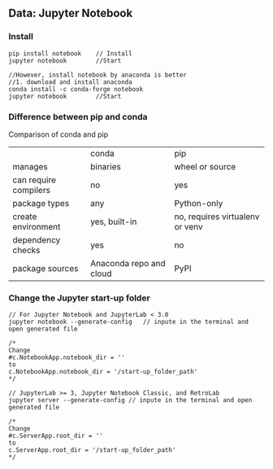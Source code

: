 ## Data: Jupyter Notebook
### Install
```
pip install notebook    // Install
jupyter notebook        //Start

//However, install notebook by anaconda is better
//1. download and install anaconda 
conda install -c conda-forge notebook
jupyter notebook        //Start

```
### Difference between pip and conda

Comparison of conda and pip
<table>
<tr>
 <td>       </td>                <td>conda</td>	                      <td>pip</td>
</tr>
<tr> <td>manages</td>                 <td>binaries</td>	                     <td>wheel or source</td></tr>
<tr> <td>can require compilers</td>	  <td>no</td>	                           <td>yes</td></tr>
<tr> <td>package types</td>	          <td>any</td>	                         <td>Python-only</td></tr>
<tr> <td>create environment</td>	    <td>yes, built-in</td>	               <td>no, requires virtualenv or venv</td></tr>
<tr> <td>dependency checks</td>	      <td>yes</td>                           <td>no</td></tr>
<tr> <td>package sources</td>         <td>Anaconda repo and cloud</td>       <td>PyPI</td></tr>
  
</table>

### Change the Jupyter start-up folder

```
// For Jupyter Notebook and JupyterLab < 3.0
jupyter notebook --generate-config   // inpute in the terminal and open generated file

/*
Change 
#c.NotebookApp.notebook_dir = ''
to 
c.NotebookApp.notebook_dir = '/start-up_folder_path'
*/

// JupyterLab >= 3, Jupyter Notebook Classic, and RetroLab
jupyter server --generate-config // inpute in the terminal and open generated file

/*
Change 
#c.ServerApp.root_dir = ''
to 
c.ServerApp.root_dir = '/start-up_folder_path'
*/
```
